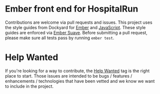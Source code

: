 Ember front end for HospitalRun
==================================================

Contributions are welcome via pull requests and issues.  This project uses the style guides from Dockyard for [Ember](https://github.com/dockyard/styleguides/blob/master/ember.md) and [JavaScript](https://github.com/dockyard/styleguides/blob/master/javascript.md).  These style guides are enforced via [Ember Suave](https://github.com/dockyard/ember-suave).  Before submitting a pull request, please make sure all tests pass by running ```ember test```.

Help Wanted
==================================================
If you're looking for a way to contribute, the [Help Wanted](https://github.com/HospitalRun/hospitalrun-frontend/labels/Help%20Wanted) tag is the right place to start. Those issues are intended to be bugs / features / enhancements / technologies that have been vetted and we know we want to include in the project.

